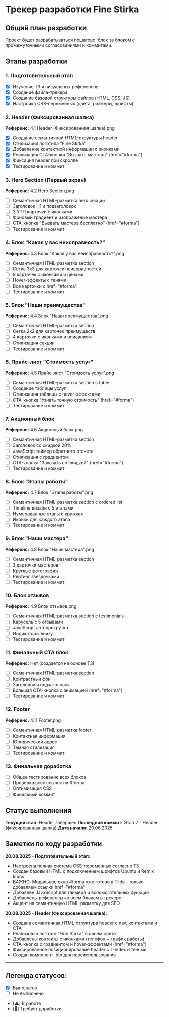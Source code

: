 # Трекер разработки Fine Stirka

## Общий план разработки

Проект будет разрабатываться пошагово, блок за блоком с промежуточными согласованиями и коммитами.

## Этапы разработки

### 1. Подготовительный этап
- [x] Изучение ТЗ и визуальных референсов
- [x] Создание файла-трекера
- [x] Создание базовой структуры файлов (HTML, CSS, JS)
- [x] Настройка CSS-переменных (цвета, размеры, шрифты)

### 2. Header (Фиксированная шапка)
**Референс:** 4.1 Header (Фиксированная шапка).png
- [x] Создание семантичной HTML-структуры header
- [x] Стилизация логотипа "Fine Stirka"
- [x] Добавление контактной информации с иконками
- [x] Реализация CTA-кнопки "Вызвать мастера" (href="#forma")
- [x] Фиксация header при скролле
- [x] Тестирование и коммит

### 3. Hero Section (Первый экран)
**Референс:** 4.2 Hero Section.png
- [ ] Семантичная HTML-разметка hero секции
- [ ] Заголовок H1 и подзаголовок
- [ ] 3 УТП карточки с иконками
- [ ] Фоновый градиент и изображение мастера
- [ ] CTA-кнопка "Вызвать мастера бесплатно" (href="#forma")
- [ ] Тестирование и коммит

### 4. Блок "Какая у вас неисправность?"
**Референс:** 4.3 Блок "Какая у вас неисправность?".png
- [ ] Семантичная HTML-разметка section
- [ ] Сетка 3x3 для карточек неисправностей
- [ ] 9 карточек с иконками и ценами
- [ ] Hover-эффекты с тенями
- [ ] Все карточки с href="#forma"
- [ ] Тестирование и коммит

### 5. Блок "Наши преимущества"
**Референс:** 4.4 Блок "Наши преимущества".png
- [ ] Семантичная HTML-разметка section
- [ ] Сетка 2x2 для карточек преимуществ
- [ ] 4 карточки с иконками и описанием
- [ ] Стилизация секции
- [ ] Тестирование и коммит

### 6. Прайс-лист "Стоимость услуг"
**Референс:** 4.5 Прайс-лист "Стоимость услуг".png
- [ ] Семантичная HTML-разметка section с table
- [ ] Создание таблицы услуг
- [ ] Стилизация таблицы с hover-эффектами
- [ ] CTA-кнопка "Узнать точную стоимость" (href="#forma")
- [ ] Тестирование и коммит

### 7. Акционный блок
**Референс:** 4.6 Акционный блок.png
- [ ] Семантичная HTML-разметка section
- [ ] Заголовок со скидкой 20%
- [ ] JavaScript таймер обратного отсчета
- [ ] Стилизация с градиентом
- [ ] CTA-кнопка "Заказать со скидкой" (href="#forma")
- [ ] Тестирование и коммит

### 8. Блок "Этапы работы"
**Референс:** 4.7 Блок "Этапы работы".png
- [ ] Семантичная HTML-разметка section с ordered list
- [ ] Timeline дизайн с 5 этапами
- [ ] Нумерованные этапы в кружках
- [ ] Иконки для каждого этапа
- [ ] Тестирование и коммит

### 9. Блок "Наши мастера"
**Референс:** 4.8 Блок "Наши мастера".png
- [ ] Семантичная HTML-разметка section
- [ ] 3 карточки мастеров
- [ ] Круглые фотографии
- [ ] Рейтинг звездочками
- [ ] Тестирование и коммит

### 10. Блок отзывов
**Референс:** 4.9 Блок отзывов.png
- [ ] Семантичная HTML-разметка section с testimonials
- [ ] Карусель с 5 отзывами
- [ ] JavaScript автопрокрутка
- [ ] Индикаторы внизу
- [ ] Тестирование и коммит

### 11. Финальный CTA блок
**Референс:** Нет (создается на основе ТЗ)
- [ ] Семантичная HTML-разметка section
- [ ] Контрастный фон
- [ ] Заголовок и подзаголовок
- [ ] Большая CTA-кнопка с анимацией (href="#forma")
- [ ] Тестирование и коммит

### 12. Footer
**Референс:** 4.11 Footer.png
- [ ] Семантичная HTML-разметка footer
- [ ] Контактная информация
- [ ] Юридический адрес
- [ ] Темная стилизация
- [ ] Тестирование и коммит

### 13. Финальная доработка
- [ ] Общее тестирование всех блоков
- [ ] Проверка всех ссылок на #forma
- [ ] Оптимизация CSS
- [ ] Финальный коммит

## Статус выполнения

**Текущий этап:** Header завершен
**Последний коммит:** Этап 2 - Header (фиксированная шапка)
**Дата начала:** 20.08.2025

## Заметки по ходу разработки

**20.08.2025 - Подготовительный этап:**
- Настроена полная система CSS-переменных согласно ТЗ
- Создан базовый HTML с подключением шрифтов Ubuntu и Remix Icons  
- ВАЖНО: Модальное окно #forma уже готово в Tilda - только добавляем ссылки href="#forma"
- Добавлен JavaScript для таймера и вспомогательных функций
- Добавлены референсы ко всем блокам в трекере
- Акцент на семантичную HTML-разметку для SEO

**20.08.2025 - Header (Фиксированная шапка):**
- Создана семантичная HTML-структура header с nav, контактами и CTA
- Реализован логотип "Fine Stirka" в синем цвете
- Добавлены контакты с иконками (телефон + график работы)
- CTA-кнопка с градиентом и hover-эффектами (href="#forma")
- Фиксированное позиционирование header с z-index и тенями
- Создан компонент .btn для переиспользования

---

## Легенда статусов:
- [x] Выполнено
- [ ] Не выполнено
- [⚠] В работе
- [🔄] Требует доработки